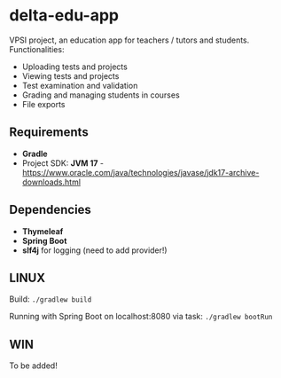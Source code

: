 # delta-edu-app
VPSI project, an education app for teachers / tutors and students.
Functionalities:
- Uploading tests and projects
- Viewing tests and projects
- Test examination and validation
- Grading and managing students in courses
- File exports

## Requirements
- **Gradle**
- Project SDK: **JVM 17** - https://www.oracle.com/java/technologies/javase/jdk17-archive-downloads.html

## Dependencies
- **Thymeleaf**
- **Spring Boot**
- **slf4j** for logging (need to add provider!)

## LINUX
Build:
`./gradlew build`

Running with Spring Boot on localhost:8080 via task:
`./gradlew bootRun`

## WIN
To be added!